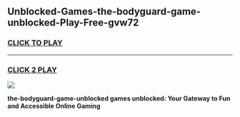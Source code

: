 
## Unblocked-Games-the-bodyguard-game-unblocked-Play-Free-gvw72
<h3>
<a href="https://premium76.site?title=the-bodyguard-game-unblocked&ref=23A">CLICK TO PLAY</a></h3>
<hr>

<h3>
<a href="https://premium76.site?title=the-bodyguard-game-unblocked&ref=23A">CLICK 2 PLAY</a>
  
</h3>

<a href="https://premium76.site?title=the-bodyguard-game-unblocked&ref=23A"><img src="https://clearcache.store/games.png"></a>


**the-bodyguard-game-unblocked games unblocked: Your Gateway to Fun and Accessible Online Gaming**
